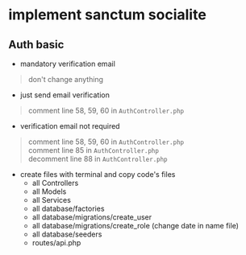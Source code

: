 # implement sanctum socialite  

## Auth basic  

- mandatory verification email  
> don't change anything  
- just send email verification  
> comment line 58, 59, 60 in `AuthController.php`  
- verification email not required  
> comment line 58, 59, 60 in `AuthController.php`  
> comment line 85 in `AuthController.php`  
> decomment line 88 in `AuthController.php`  

- create files with terminal and copy code's files  
    - all Controllers
    - all Models
    - all Services
    - all database/factories
    - all database/migrations/create_user
    - all database/migrations/create_role (change date in name file)
    - all database/seeders
    - routes/api.php